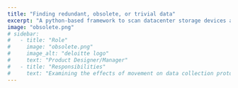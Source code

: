 ```yaml
---
title: "Finding redundant, obsolete, or trivial data"
excerpt: "A python-based framework to scan datacenter storage devices and cataloging the information in a simple and clear way to identify areas which low access or containing trival information."
image: "obsolete.png"
# sidebar:
#   - title: "Role"
#     image: "obsolete.png"
#     image_alt: "deloitte logo"
#     text: "Product Designer/Manager"
#   - title: "Responsibilities"
#     text: "Examining the effects of movement on data collection protocols in a sensor network and building the fastest possible transfer protocol to pull data from the network into the sink."
---
```

